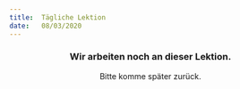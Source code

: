 ```yaml
---
title:  Tägliche Lektion
date:   08/03/2020
---
```


### <center>Wir arbeiten noch an dieser Lektion.</center>
<center>Bitte komme später zurück.</center>